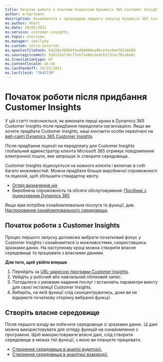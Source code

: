 ```yaml
---
title: Початок роботи з платною ліцензією Dynamics 365 Customer Insights
author: m-hartmann
description: Ознайомтеся з процедурою першого запуску Dynamics 365 Customer Insights та вивчіть доступні можливості.
ms.author: mhart
ms.date: 10/05/2021
ms.service: customer-insights
ms.topic: overview
ms.manager: shellyha
ms.custom: intro-internal
ms.openlocfilehash: b4228a36069f4adb8098ea96cefec0eef81a6560
ms.sourcegitcommit: 53b133a716c73cb71e8bcbedc6273cec70ceba6c
ms.translationtype: HT
ms.contentlocale: uk-UA
ms.lasthandoff: 10/15/2021
ms.locfileid: "7645739"
---
```

# <a name="get-started-after-purchasing-customer-insights"></a>Початок роботи після придбання Customer Insights

У цій статті пояснюється, як виконати перші кроки в Dynamics 365 Customer Insights після придбання передплати організацією. Якщо ви хочете придбати Customer Insights, наші контактні особи перелічені на [веб-сайті Dynamics 365 Customer Insights](https://dynamics.microsoft.com/ai/customer-insights/). 

Після придбання ліцензії на передплату для Customer Insights глобальний адміністратор клієнта Microsoft 365 отримує повідомлення електронної пошти, яке запрошує їх створити середовище. 

Customer Insights ліцензується на кожного клієнта і включає в собі багато можливостей. Можна придбати більше виробничої спроможності та ліцензій, щоб збільшити стандартну квоту. 
- [Огляд визначення цін](https://dynamics.microsoft.com/ai/customer-insights/pricing/)
- Виробнича спроможність та обсяги обслуговування: [Посібник з ліцензування Dynamics 365](https://go.microsoft.com/fwlink/?LinkId=866544)

Якщо вам потрібна ознайомлювальна послуга та функції, див. [Настроювання ознайомлювального середовища](trial-signup.md).

## <a name="start-with-customer-insights"></a>Початок роботи з Customer Insights

Процес першого запуску допоможе вибрати початковий фокус у Customer Insights і ознайомитися із можливостями, скориставшись зразками даних. На наступному кроці можна створити власне середовище та працювати з власними даними.

**Для того, щоб увійти вперше**

1. Перейдіть за [URL-адресою програми Customer Insights](https://home.ci.ai.dynamics.com).
1. Увійдіть у робочий або навчальний обліковий запис. 
1. Погодьтеся з умовами надання послуг і встановіть параметри вмісту для своєї інсталяції Customer Insights.
1. Виберіть, на якій функції слід сконцентруватись, доки ви не відкриєте початкову сторінку вибраної функції.

## <a name="create-your-own-environment"></a>Створіть власне середовище

Після першого входу ви побачите середовище зі зразками даних. Ці дані можна використовувати для огляду функцій на ознайомлення з програмою. Щоб використовувати власні дані, слід створити середовище в межах тієї функції, з якою ви плануєте працювати.

- [Створення середовища в аналізі аудиторії.](audience-insights/get-started-paid.md)
- [Створення середовища в аналітиці взаємодії.](engagement-insights/create-new-environment.md) 



